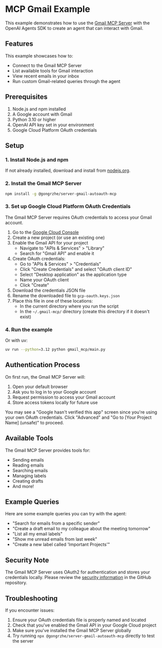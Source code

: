 # MCP Gmail Example

This example demonstrates how to use the [Gmail MCP Server](https://github.com/GongRzhe/Gmail-MCP-Server) with the OpenAI Agents SDK to create an agent that can interact with Gmail.

## Features

This example showcases how to:

- Connect to the Gmail MCP Server
- List available tools for Gmail interaction
- View recent emails in your inbox
- Run custom Gmail-related queries through the agent

## Prerequisites

1. Node.js and npm installed
2. A Google account with Gmail
3. Python 3.10 or higher
4. OpenAI API key set in your environment
5. Google Cloud Platform OAuth credentials

## Setup

### 1. Install Node.js and npm

If not already installed, download and install from [nodejs.org](https://nodejs.org/).

### 2. Install the Gmail MCP Server

```bash
npm install -g @gongrzhe/server-gmail-autoauth-mcp
```

### 3. Set up Google Cloud Platform OAuth Credentials

The Gmail MCP Server requires OAuth credentials to access your Gmail account.

1. Go to the [Google Cloud Console](https://console.cloud.google.com/)
2. Create a new project (or use an existing one)
3. Enable the Gmail API for your project
   - Navigate to "APIs & Services" > "Library"
   - Search for "Gmail API" and enable it
4. Create OAuth credentials:
   - Go to "APIs & Services" > "Credentials"
   - Click "Create Credentials" and select "OAuth client ID"
   - Select "Desktop application" as the application type
   - Name your OAuth client
   - Click "Create"
5. Download the credentials JSON file
6. Rename the downloaded file to `gcp-oauth.keys.json`
7. Place this file in one of these locations:
   - In the current directory where you run the script
   - In the `~/.gmail-mcp/` directory (create this directory if it doesn't exist)

### 4. Run the example
Or with uv:

```bash
uv run --python=3.12 python gmail_mcp/main.py
```

## Authentication Process

On first run, the Gmail MCP Server will:
1. Open your default browser
2. Ask you to log in to your Google account
3. Request permission to access your Gmail account
4. Store access tokens locally for future use

You may see a "Google hasn't verified this app" screen since you're using your own OAuth credentials. Click "Advanced" and "Go to [Your Project Name] (unsafe)" to proceed.

## Available Tools

The Gmail MCP Server provides tools for:

- Sending emails
- Reading emails
- Searching emails
- Managing labels
- Creating drafts
- And more!

## Example Queries

Here are some example queries you can try with the agent:

- "Search for emails from a specific sender"
- "Create a draft email to my colleague about the meeting tomorrow"
- "List all my email labels"
- "Show me unread emails from last week"
- "Create a new label called 'Important Projects'"

## Security Note

The Gmail MCP Server uses OAuth2 for authentication and stores your credentials locally. Please review the [security information](https://github.com/GongRzhe/Gmail-MCP-Server#security-notes) in the GitHub repository.

## Troubleshooting

If you encounter issues:

1. Ensure your OAuth credentials file is properly named and located
2. Check that you've enabled the Gmail API in your Google Cloud project
3. Make sure you've installed the Gmail MCP Server globally
4. Try running `npx @gongrzhe/server-gmail-autoauth-mcp` directly to test the server 